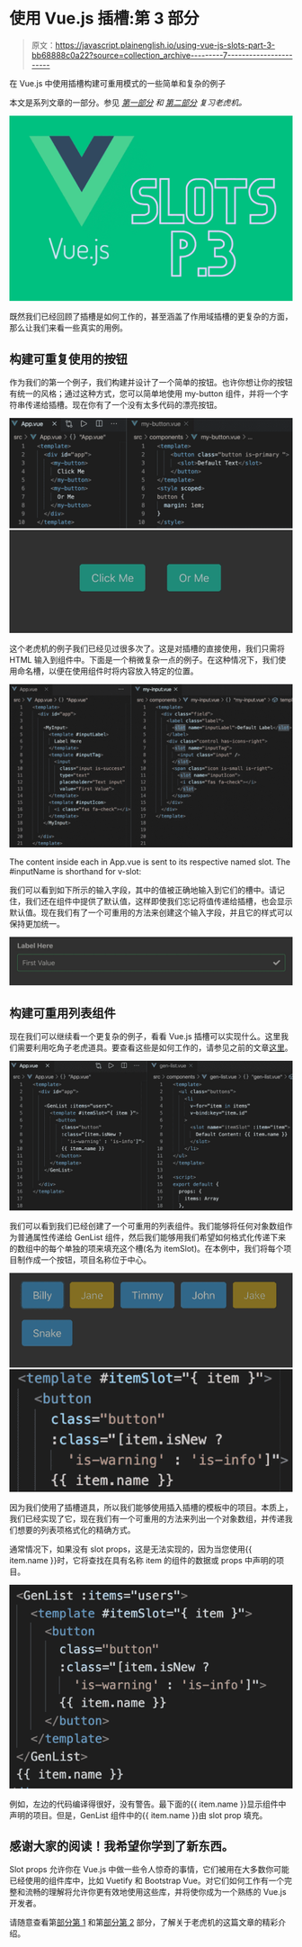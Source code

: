 # 使用 Vue.js 插槽:第 3 部分

> 原文：<https://javascript.plainenglish.io/using-vue-js-slots-part-3-bb68888c0a22?source=collection_archive---------7----------------------->

在 Vue.js 中使用插槽构建可重用模式的一些简单和复杂的例子

本文是系列文章的一部分。参见 [*第一部分*](https://medium.com/@samotleriche/using-vue-js-slots-part-1-4813dc835ca9) *和* [*第二部分*](https://medium.com/@samotleriche/using-vue-js-slots-part-2-f4a91baa5b7d) *复习老虎机。*

![](img/e7ec2155cf8987636bbe9d1705b10d4c.png)

既然我们已经回顾了插槽是如何工作的，甚至涵盖了作用域插槽的更复杂的方面，那么让我们来看一些真实的用例。

## 构建可重复使用的按钮

作为我们的第一个例子，我们构建并设计了一个简单的按钮。也许你想让你的按钮有统一的风格；通过这种方式，您可以简单地使用 my-button 组件，并将一个字符串传递给插槽。现在你有了一个没有太多代码的漂亮按钮。

![](img/d733893eb6ee8444fafde79b775518d3.png)![](img/0d3a9a2e48a606a1ff266a1360573eec.png)

这个老虎机的例子我们已经见过很多次了。这是对插槽的直接使用，我们只需将 HTML 输入到组件中。下面是一个稍微复杂一点的例子。在这种情况下，我们使用命名槽，以便在使用组件时将内容放入特定的位置。

![](img/ea230c444555464edfea32064bca1925.png)

The content inside each <template></template> in App.vue is sent to its respective named slot. The #inputName is shorthand for v-slot:

我们可以看到如下所示的输入字段，其中的值被正确地输入到它们的槽中。请记住，我们还在<myinput>组件中提供了默认值，这样即使我们忘记将值传递给插槽，也会显示默认值。现在我们有了一个可重用的方法来创建这个输入字段，并且它的样式可以保持更加统一。</myinput>

![](img/40df296637494c824b8b054d3045736c.png)

## 构建可重用列表组件

现在我们可以继续看一个更复杂的例子，看看 Vue.js 插槽可以实现什么。这里我们需要利用吃角子老虎道具。要查看这些是如何工作的，请参见之前的文章[这里](https://medium.com/javascript-in-plain-english/using-vue-js-slots-part-2-f4a91baa5b7d)。

![](img/385b755d0a9ba9b4defb34a9437268b2.png)

我们可以看到我们已经创建了一个可重用的列表组件。我们能够将任何对象数组作为普通属性传递给 GenList 组件，然后我们能够用我们希望如何格式化传递下来的数组中的每个单独的项来填充这个槽(名为 itemSlot)。在本例中，我们将每个项目制作成一个按钮，项目名称位于中心。

![](img/a2a410ea98d23de5230d9fe6ffb06aef.png)![](img/cb9113a03e2a8bde65649895726e2a49.png)

因为我们使用了插槽道具，所以我们能够使用插入插槽的模板中的项目。本质上，我们已经实现了它，现在我们有一个可重用的方法来列出一个对象数组，并传递我们想要的列表项格式化的精确方式。

通常情况下，如果没有 slot props，这是无法实现的，因为当您使用{{ item.name }}时，它将查找在具有名称 item 的组件的数据或 props 中声明的项目。

![](img/768cebc44376ba254fdff1c60462a65d.png)

例如，左边的代码编译得很好，没有警告。最下面的{{ item.name }}显示组件中声明的项目。但是，GenList 组件中的{{ item.name }}由 slot prop 填充。

## 感谢大家的阅读！我希望你学到了新东西。

Slot props 允许你在 Vue.js 中做一些令人惊奇的事情，它们被用在大多数你可能已经使用的组件库中，比如 Vuetify 和 Bootstrap Vue。对它们如何工作有一个完整和流畅的理解将允许你更有效地使用这些库，并将使你成为一个熟练的 Vue.js 开发者。

请随意查看第[部分第 1](https://medium.com/@samotleriche/using-vue-js-slots-part-1-4813dc835ca9) 和第[部分第 2](https://medium.com/javascript-in-plain-english/using-vue-js-slots-part-2-f4a91baa5b7d) 部分，了解关于老虎机的这篇文章的精彩介绍。